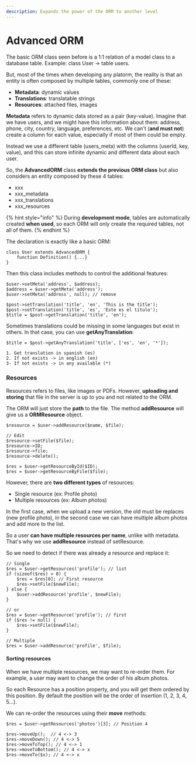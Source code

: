 ```yaml
---
description: Expands the power of the ORM to another level
---
```


# Advanced ORM

The basic ORM class seen before is a 1:1 relation of a model class to a database table. Example: class User -> table users.

But, most of the times when developing any platorm, the reality is that an entity is often composed by multiple tables, commonly one of these:

* **Metadata**: dynamic values
* **Translations**: translatable strings
* **Resources**: attached files, images

**Metadata** refers to dynamic data stored as a pair (key-value). Imagine that we have users, and we might have this information about them: address, phone, city, country, language, preferences, etc. We can't (**and must not**) create a column for each value, especially if most of them could be empty.

Instead we use a different table (users\_meta) with the columns (userId, key, value), and this can store infinite dynamic and different data about each user.

So, the **AdvancedORM** class **extends the previous ORM class** but also considers an entity composed by these 4 tables:

* xxx
* xxx\_metadata
* xxx\_translations
* xxx\_resources

{% hint style="info" %}
During **development mode**, tables are automatically created **when used**, so each ORM will only create the required tables, not all of them.
{% endhint %}

The declaration is exactly like a basic ORM:

```
class User extends AdvancedORM {
    function Definition() {...}
}
```

Then this class includes methods to control the additional features:

```
$user->setMeta('address', $address);
$address = $user->getMeta('address');
$user->setMeta('address', null); // remove

$post->setTranslation('title', 'en', 'This is the title');
$post->setTranslation('title', 'es', 'Este es el título');
$title = $post->getTranslation('title', 'en');
```

Sometimes translations could be missing in some languages but exist in others. In that case, you can use **getAnyTranslation**:

```
$title = $post->getAnyTranslation('title', ['es', 'en', '*']);

1. Get translation in spanish (es)
2. If not exists -> in english (en)
3- If not exists -> in any available (*)
```

### Resources

Resources refers to files, like images or PDFs. However, **uploading and storing** that file in the server is up to you and not related to the ORM.

The ORM will just store the **path** to the file. The method **addResource** will give us a **ORMResource** object.

```
$resource = $user->addResource($name, $file);

// Edit
$resource->setFile($file);
$resource->ID;
$resource->file;
$resource->delete();

$res = $user->getResourceById($ID);
$res = $user->getResourceByFile($file);
```

However, there are **two different types** of resources:

* Single resource (ex: Profile photo)
* Multiple resources (ex: Album photos)

In the first case, when we upload a new version, the old must be replaces (new profile photo), in the second case we can have multiple album photos and add more to the list.

So a user **can have multiple resources per name**, unlike with metadata. That's why we use **addResource** instead of setResource.

So we need to detect if there was already a resource and replace it:

```
// Single
$res = $user->getResources('profile'); // list
if (sizeof($res) > 0) {
    $res = $res[0]; // First resource
    $res->setFile($newFile);
} else {
    $user->addResource('profile', $newFile);
}

// or
$res = $user->getResource('profile'); // first
if ($res != null) {
    $res->setFile($newFile);
}

// Multiple
$res = $user->addResource('profile', $file);
```

#### Sorting resources

When we have multiple resources, we may want to re-order them. For example, a user may want to change the order of his album photos.

So each Resource has a position property, and you will get them ordered by this position. By default the position will be the order of insertion (1, 2, 3, 4, 5...).

We can re-order the resources using their **move** methods:

```
$res = $user->getResources('photos')[3]; // Position 4

$res->moveUp();  // 4 <-> 3
$res->moveDown(); // 4 <-> 5
$res->moveToTop(); // 4 <-> 1
$res->moveToBottom(); // 4 <-> x
$res->moveTo($x); // 4 <-> x
```
